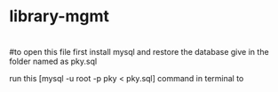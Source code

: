 # library-mgmt
#
#to open this file first install mysql and restore the database give in the folder named as pky.sql

run this [mysql -u root -p pky < pky.sql]  command in terminal to 
